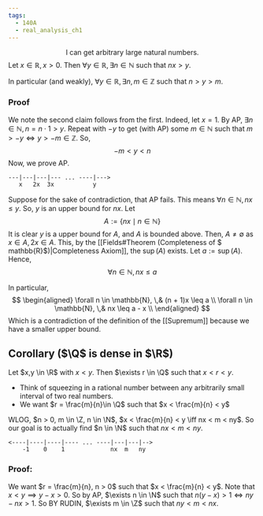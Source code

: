 ```yaml
---
tags:
  - 140A
  - real_analysis_ch1
---
```


$$\text{I can get arbitrary large natural numbers.}$$
Let $x \in \mathbb{R}, x > 0$. Then $\forall y \in \mathbb{R}, \exists n \in \mathbb{N}$ such that $nx > y$. 

In particular (and weakly), $\forall y \in \mathbb{R}, \exists n,m \in \mathbb{Z}$ such that $n > y > m$. 

### Proof
We note the second claim follows from the first. Indeed, let $x = 1$. By AP, $\exists n \in \mathbb{N}, n = n \cdot 1 > y$. Repeat with $-y$ to get (with AP) some $m \in \mathbb{N}$ such that $m > -y \iff y > -m \in \mathbb{Z}$. So, 
$$-m < y < n$$
Now, we prove AP. 
```
---|---|---|--- ... ----|--->
   x   2x  3x           y
```
Suppose for the sake of contradiction, that AP fails. This means $\forall n \in \mathbb{N}, nx \leq y$. So, $y$ is an upper bound for $nx$. Let 
$$
A := \{nx \mid n \in \mathbb{N} \}
$$
It is clear $y$ is a upper bound for $A$, and $A$ is bounded above. Then, $A \neq \emptyset$ as $x \in A, 2x \in A$. This, by the [[Fields#Theorem (Completeness of $ mathbb{R}$)|Completeness Axiom]], the $\sup(A)$ exists. Let $a := \sup(A)$. Hence, 
$$\forall n \in \mathbb{N}, nx \leq a$$

In particular, 
$$
\begin{aligned}
\forall n \in \mathbb{N}, \,& (n + 1)x \leq a \\ 
\forall n \in \mathbb{N}, \,& nx \leq a - x \\
\end{aligned}
$$
Which is a contradiction of the definition of the [[Supremum]] because we have a smaller upper bound. 

## Corollary ($\Q$ is dense in $\R$)
Let $x,y \in \R$ with $x < y$. Then $\exists r \in \Q$ such that $x < r < y$. 
- Think of squeezing in a rational number between any arbitrarily small interval of two real  numbers. 
- We want $r = \frac{m}{n}\in \Q$ such that $x < \frac{m}{n} < y$

WLOG, $n > 0, m \in \Z, n \in \N$, $x < \frac{m}{n} < y \iff nx < m < ny$. So our goal is to actually find $n \in \N$  such that $nx < m < ny$. 
```
<----|----|----|---- ... ----|---|---|-->
    -1    0    1             nx  m   ny     
```
### Proof:
We want $r = \frac{m}{n}, n > 0$ such that $x < \frac{m}{n} < y$. Note that $x < y \implies y - x > 0$. So by AP, $\exists n \in \N$ such that $n(y - x) > 1 \iff ny - nx > 1$. So BY RUDIN, $\exists m \in \Z$ such that $ny < m < nx$. 